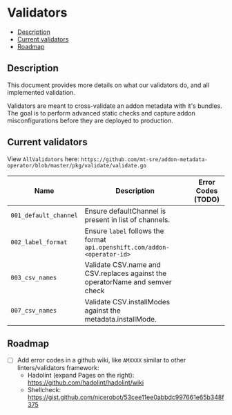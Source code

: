 # Validators <!-- omit in toc -->

- [Description](#description)
- [Current validators](#current-validators)
- [Roadmap](#roadmap)

## Description

This document provides more details on what our validators do, and all implemented validation.

Validators are meant to cross-validate an addon metadata with it's bundles. The goal is to perform advanced static checks and capture addon misconfigurations before they are deployed to production.

## Current validators

View `AllValidators` here: `https://github.com/mt-sre/addon-metadata-operator/blob/master/pkg/validate/validate.go`

| Name                  | Description                                                                  | Error Codes (TODO) |
| --------------------- | ---------------------------------------------------------------------------- | ------------------ |
| `001_default_channel` | Ensure defaultChannel is present in list of channels.                        |                    |
| `002_label_format`    | Ensure `label` follows the format `api.openshift.com/addon-<operator-id>`    |                    |
| `003_csv_names`       | Validate CSV.name and CSV.replaces against the operatorName and semver check |                    |
| `007_csv_names`       | Validate CSV.installModes against the metadata.installMode.                  |                    |

## Roadmap

- [ ] Add error codes in a github wiki, like `AMXXXX` similar to other linters/validators framework:
  - Hadolint (expand Pages on the right): https://github.com/hadolint/hadolint/wiki
  - Shellcheck: https://gist.github.com/nicerobot/53cee11ee0abbdc997661e65b348f375
